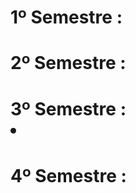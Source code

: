 # 1º Semestre :

# 2º Semestre :

# 3º Semestre : <li src="https://github.com/LeoAdlerr/PortfolioApis/tree/main/3Semestre"></src>

# 4º Semestre :

